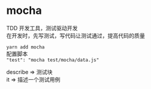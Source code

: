 # mocha  
TDD 开发工具，测试驱动开发  
在开发时，先写测试，写代码让测试通过，提高代码的质量  

`yarn add mocha`  
配置脚本  
`"test": "mocha test/mocha/data.js"`  

describe => 测试块  
it => 描述一个测试用例  

